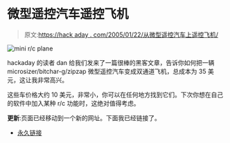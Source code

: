 # 微型遥控汽车遥控飞机

> 原文:[https://hack aday . com/2005/01/22/从微型遥控汽车上遥控飞机/](https://hackaday.com/2005/01/22/radio-controlled-airplane-from-a-micro-rc-car/)

![mini r/c plane](../Images/9c3556d659719c54bea1d0da6c563a6e.png)

hackaday 的读者 dan 给我们发来了一篇很棒的黑客文章，告诉你如何把一辆 microsizer/bitchar-g/zipzap 微型遥控汽车变成双通道飞机，总成本为 35 美元，这让我非常高兴。

这些车价格大约 10 美元，非常小，你可以在任何地方找到它们。下次你想在自己的软件中加入某种 r/c 功能时，这绝对值得考虑。

**更新**:页面已经移动到一个新的网址。下面我已经链接了。

*   [永久链接](http://members.aol.com/rchelicam/microszr/microszr.htm)
